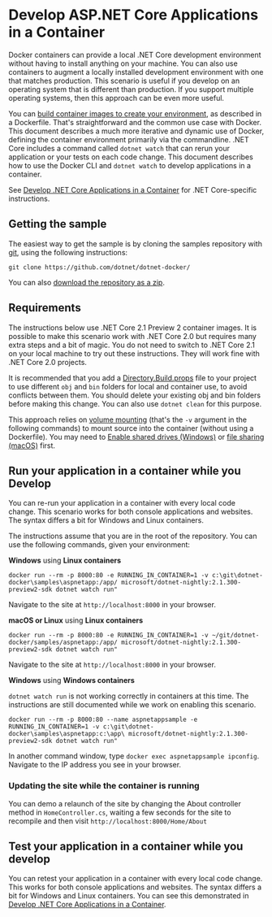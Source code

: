 # Develop ASP.NET Core Applications in a Container

Docker containers can provide a local .NET Core development environment without having to install anything on your machine. You can also use containers to augment a locally installed development environment with one that matches production. This scenario is useful if you develop on an operating system that is different than production. If you support multiple operating systems, then this approach can be even more useful.

You can [build container images to create your environment](README.md), as described in a Dockerfile. That's straightforward and the common use case with Docker. This document describes a much more iterative and dynamic use of Docker, defining the container environment primarily via the commandline. .NET Core includes a command called `dotnet watch` that can rerun your application or your tests on each code change. This document describes how to use the Docker CLI and `dotnet watch` to develop applications in a container.

See [Develop .NET Core Applications in a Container](../dotnetapp/aspnet-docker-dev-in-container.md) for .NET Core-specific instructions.

## Getting the sample

The easiest way to get the sample is by cloning the samples repository with [git](https://git-scm.com/downloads), using the following instructions:

```console
git clone https://github.com/dotnet/dotnet-docker/
```

You can also [download the repository as a zip](https://github.com/dotnet/dotnet-docker/archive/master.zip).

## Requirements

The instructions below use .NET Core 2.1 Preview 2 container images. It is possible to make this scenario work with .NET Core 2.0 but requires many extra steps and a bit of magic. You do not need to switch to .NET Core 2.1 on your local machine to try out these instructions. They will work fine with .NET Core 2.0 projects.

It is recommended that you add a [Directory.Build.props](Directory.Build.props) file to your project to use different `obj` and `bin` folders for local and container use, to avoid conflicts between them. You should delete your existing obj and bin folders before making this change. You can also use `dotnet clean` for this purpose.

This approach relies on [volume mounting](https://docs.docker.com/engine/admin/volumes/volumes/) (that's the `-v` argument in the following commands) to mount source into the container (without using a Dockerfile). You may need to [Enable shared drives (Windows)](https://docs.docker.com/docker-for-windows/#shared-drives) or [file sharing (macOS)](https://docs.docker.com/docker-for-mac/#file-sharing) first.

## Run your application in a container while you Develop

You can re-run your application in a container with every local code change. This scenario works for both console applications and websites. The syntax differs a bit for Windows and Linux containers.

The instructions assume that you are in the root of the repository. You can use the following commands, given your environment:

**Windows** using **Linux containers**

```console
docker run --rm -p 8000:80 -e RUNNING_IN_CONTAINER=1 -v c:\git\dotnet-docker\samples\aspnetapp:/app/ microsoft/dotnet-nightly:2.1.300-preview2-sdk dotnet watch run"
```

Navigate to the site at `http://localhost:8000` in your browser.

**macOS or Linux** using **Linux containers**

```console
docker run --rm -p 8000:80 -e RUNNING_IN_CONTAINER=1 -v ~/git/dotnet-docker/samples/aspnetapp:/app/ microsoft/dotnet-nightly:2.1.300-preview2-sdk dotnet watch run"
```

Navigate to the site at `http://localhost:8000` in your browser.

**Windows** using **Windows containers**

`dotnet watch run` is not working correctly in containers at this time. The instructions are still documented while we work on enabling this scenario.

```console
docker run --rm -p 8000:80 --name aspnetappsample -e RUNNING_IN_CONTAINER=1 -v c:\git\dotnet-docker\samples\aspnetapp:c:\app\ microsoft/dotnet-nightly:2.1.300-preview2-sdk dotnet watch run"
```

In another command window, type `docker exec aspnetappsample ipconfig`. Navigate to the IP address you see in your browser.

### Updating the site while the container is running

You can demo a relaunch of the site by changing the About controller method in `HomeController.cs`, waiting a few seconds for the site to recompile and then visit `http://localhost:8000/Home/About`

## Test your application in a container while you develop

You can retest your application in a container with every local code change. This works for both console applications and websites. The syntax differs a bit for Windows and Linux containers. You can see this demonstrated in [Develop .NET Core Applications in a Container](../dotnetapp/dotnet-docker-dev-in-container.md).
